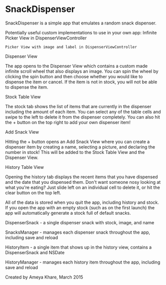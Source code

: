 # SnackDispenser
SnackDispenser is a simple app that emulates a random snack dispenser.


Potentially useful custom implementations to use in your own app:
    Infinite Picker View in DispenserViewController
    
    Picker View with image and label in DispenserViewController



Dispenser View

The app opens to the Dispenser View which contains a custom made infinite scroll wheel that also displays an image. You can spin the wheel by clicking the spin button and then choose whether you would like to dispense the item or cancel. If the item is not in stock, you will not be able to dispense the item.

Stock Table View

The stock tab shows the list of items that are currently in the dispenser including the amount of each item. You can select any of the table cells and swipe to the left to delete it from the dispenser completely. You can also hit the + button on the top right to add your own dispenser item!

Add Snack View

Hitting the + button opens an Add Snack View where you can create a dispenser item by creating a name, selecting a picture, and declaring the number in stock! This will be added to the Stock Table View and the Dispenser View.

History Table View

Opening the history tab displays the recent items that you have dispensed and the date that you dispensed them. Don't want someone nosy looking at what you're eating? Just slide left on an individual cell to delete it, or hit the clear button on the top left.

All of the data is stored when you quit the app, including history and stock. If you open the app with an empty stock (such as on the first launch) the app will automatically generate a stock full of default snacks.



DispenserSnack - a single dispenser snack with stock, image, and name

SnacksManager - manages each dispenser snack throughout the app, including save and reload

HistoryItem - a single item that shows up in the history view, contains a DispenserSnack and NSDate

HistoryManager - manages each history item throughout the app, including save and reload



Created by Ameya Khare, March 2015

